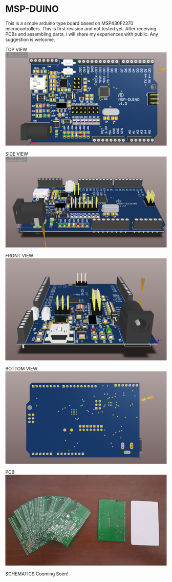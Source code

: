 # MSP-DUINO
This is a simple arduino type board based on MSP430F2370 microcontrollers. This is first revision and not tested yet. After receiving PCBs and assembling parts, i will share my experiences with public. Any suggestion is welcome.

TOP VIEW
![TOP-VIEW](https://github.com/aytacdilek/MSP-DUINO/blob/master/VISUALS/TOP-VIEW.png?raw=true)

SIDE VIEW
![SIDE-VIEW](https://github.com/aytacdilek/MSP-DUINO/blob/master/VISUALS/SIDE-VIEW.png?raw=true)

FRONT VIEW
![FRONT-VIEW](https://github.com/aytacdilek/MSP-DUINO/blob/master/VISUALS/FRONT-VIEW.png?raw=true)

BOTTOM VIEW
![BOTTOM-VIEW](https://github.com/aytacdilek/MSP-DUINO/blob/master/VISUALS/BOTTOM-VIEW.png?raw=true)

PCB
![PCB-VIEW](https://github.com/aytacdilek/MSP-DUINO/blob/master/VISUALS/PCBs.jpg?raw=true)

SCHEMATICS
Cooming Soon!

